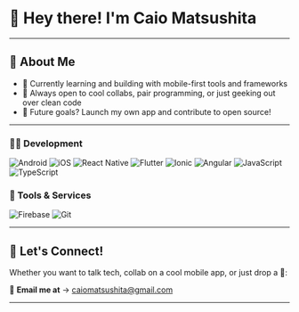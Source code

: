 # 👋 Hey there! I'm Caio Matsushita

---

## 🚀 About Me

- 🌱 Currently learning and building with mobile-first tools and frameworks  
- 🤝 Always open to cool collabs, pair programming, or just geeking out over clean code  
- 🔭 Future goals? Launch my own app and contribute to open source!

---

### 👨‍💻 Development
![Android](https://img.shields.io/badge/Android-3DDC84?style=for-the-badge&logo=android&logoColor=white)
![iOS](https://img.shields.io/badge/iOS-000000?style=for-the-badge&logo=apple&logoColor=white)
![React Native](https://img.shields.io/badge/React_Native-20232A?style=for-the-badge&logo=react&logoColor=61DAFB)
![Flutter](https://img.shields.io/badge/Flutter-02569B?style=for-the-badge&logo=flutter&logoColor=white)
![Ionic](https://img.shields.io/badge/Ionic-3880FF?style=for-the-badge&logo=ionic&logoColor=white)
![Angular](https://img.shields.io/badge/Angular-DD0031?style=for-the-badge&logo=angular&logoColor=white)
![JavaScript](https://img.shields.io/badge/JavaScript-F7DF1E?style=for-the-badge&logo=javascript&logoColor=black)
![TypeScript](https://img.shields.io/badge/TypeScript-3178C6?style=for-the-badge&logo=typescript&logoColor=white)

### 🔧 Tools & Services
![Firebase](https://img.shields.io/badge/Firebase-FFCA28?style=for-the-badge&logo=firebase&logoColor=black)
![Git](https://img.shields.io/badge/Git-F05032?style=for-the-badge&logo=git&logoColor=white)

---

## 💬 Let's Connect!

Whether you want to talk tech, collab on a cool mobile app, or just drop a 👋:

📧 **Email me at** → [caiomatsushita@gmail.com](mailto:caiomatsushita@gmail.com)

---

<!-- ## 📊 GitHub Stats -->

<!-- Replace 'caiomatsushita' with your actual GitHub username if it's different -->
<!-- ![GitHub Stats](https://github-readme-stats.vercel.app/api?username=caiohpom&show_icons=true&theme=tokyonight) -->

<!-- Optional: You can add top languages too -->
<!--
![Top Langs](https://github-readme-stats.vercel.app/api/top-langs/?username=caiomatsushita&layout=compact&theme=tokyonight)
-->
